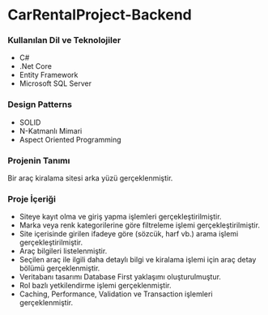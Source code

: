 # CarRentalProject-Backend

### Kullanılan Dil ve Teknolojiler
+ C#
+ .Net Core
+ Entity Framework
+ Microsoft SQL Server

### Design Patterns
+ SOLID 
+ N-Katmanlı Mimari
+ Aspect Oriented Programming

### Projenin Tanımı
Bir araç kiralama sitesi arka yüzü gerçeklenmiştir.

### Proje İçeriği
+ Siteye kayıt olma ve giriş yapma işlemleri gerçekleştirilmiştir.
+ Marka veya renk kategorilerine göre filtreleme işlemi gerçekleştirilmiştir.
+ Site içerisinde girilen ifadeye göre (sözcük, harf vb.) arama işlemi gerçekleştirilmiştir.
+ Araç bilgileri listelenmiştir.
+ Seçilen araç ile ilgili daha detaylı bilgi ve kiralama işlemi için araç detay bölümü gerçeklenmiştir.
+ Veritabanı tasarımı Database First yaklaşımı oluşturulmuştur.
+ Rol bazlı yetkilendirme işlemi gerçeklenmiştir.
+ Caching, Performance, Validation ve Transaction işlemleri gerçeklenmiştir.
